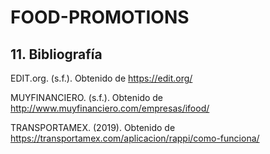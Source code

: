 # FOOD-PROMOTIONS

## 11. Bibliografía

   EDIT.org. (s.f.). Obtenido de https://edit.org/

   MUYFINANCIERO. (s.f.). Obtenido de http://www.muyfinanciero.com/empresas/ifood/
   
   TRANSPORTAMEX. (2019). Obtenido de https://transportamex.com/aplicacion/rappi/como-funciona/

